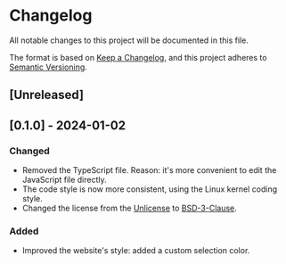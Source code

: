 # Changelog

All notable changes to this project will be documented in this file.

The format is based on [Keep a Changelog](https://keepachangelog.com/),
and this project adheres to [Semantic Versioning](https://semver.org/).

## \[Unreleased\]

## \[0.1.0\] - 2024-01-02

### Changed

  - Removed the TypeScript file. Reason: it's more convenient to edit the
    JavaScript file directly.
  - The code style is now more consistent, using the Linux kernel coding style.
  - Changed the license from the [Unlicense](https://unlicense.org/) to
    [BSD-3-Clause](https://choosealicense.com/licenses/bsd-3-clause). 

### Added

  - Improved the website's style: added a custom selection color.
